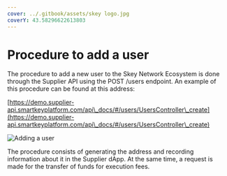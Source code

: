 ```yaml
---
cover: ../.gitbook/assets/skey logo.jpg
coverY: 43.58296622613803
---
```


# Procedure to add a user

The procedure to add a new user to the Skey Network Ecosystem is done through the Supplier API using the POST /users endpoint. An example of this procedure can be found at this address:

[https://demo.supplier-api.smartkeyplatform.com/api\_docs/#/users/UsersController\_create](https://demo.supplier-api.smartkeyplatform.com/api\_docs/#/users/UsersController\_create)

![Adding a user](https://lh4.googleusercontent.com/rDVX2OzX0zuUhj3GNwVj7mnbJf8hUr8Rdo36iu\_MZkCIr6VAMSR-CPqnA7Ja0AOSVr7Kd08rx8AhSbamEUsbA96IgKQaNFWI9sDaRmBSx78DcDqULsZlcZC-uaVVMu61Nu5K\_UhsCYEphXLQY-Q)

The procedure consists of generating the address and recording information about it in the Supplier dApp. At the same time, a request is made for the transfer of funds for execution fees.
